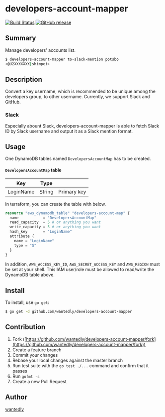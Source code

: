 # developers-account-mapper

[![Build Status](https://travis-ci.org/wantedly/developers-account-mapper.svg)](https://travis-ci.org/wantedly/developers-account-mapper)
[![GitHub release](https://img.shields.io/github/release/wantedly/developers-account-mapper.svg)](https://github.com/wantedly/developers-account-mapper/releases)

## Summary

Manage developers' accounts list.

```bash
$ developers-account-mapper to-slack-mention potsbo
<@U2XXXXXXX|shimpei>
```
## Description

Convert a key username, which is recommended to be unique among the developers group, to other username.
Currently, we support Slack and GitHub.

### Slack
Especially abount Slack, developers-account-mapper is able to fetch Slack ID by Slack username and output it as a Slack mention format.

## Usage

One DynamoDB tables named `DevelopersAccountMap` has to be created.

#### `DevelopersAccountMap` table

|Key|Type| |
|---|----|---|
|LoginName|String|Primary key|

In terraform, you can create the table with below.
```tf
resource "aws_dynamodb_table" "developers-account-map" {
  name           = "DevelopersAccountMap"
  read_capacity  = 5 # or anything you want
  write_capacity = 5 # or anything you want
  hash_key       = "LoginName"
  attribute {
    name = "LoginName"
    type = "S"
  }
}
```

In addition, `AWS_ACCESS_KEY_ID`, `AWS_SECRET_ACCESS_KEY` and `AWS_REGION` must be set at your shell.
This IAM user/role must be allowed to read/write the DynamoDB table above.

## Install

To install, use `go get`:

```bash
$ go get -d github.com/wantedly/developers-account-mapper
```

## Contribution

1. Fork ([https://github.com/wantedly/developers-account-mapper/fork](https://github.com/wantedly/developers-account-mapper/fork))
1. Create a feature branch
1. Commit your changes
1. Rebase your local changes against the master branch
1. Run test suite with the `go test ./...` command and confirm that it passes
1. Run `gofmt -s`
1. Create a new Pull Request

## Author

[wantedly](https://github.com/wantedly)
